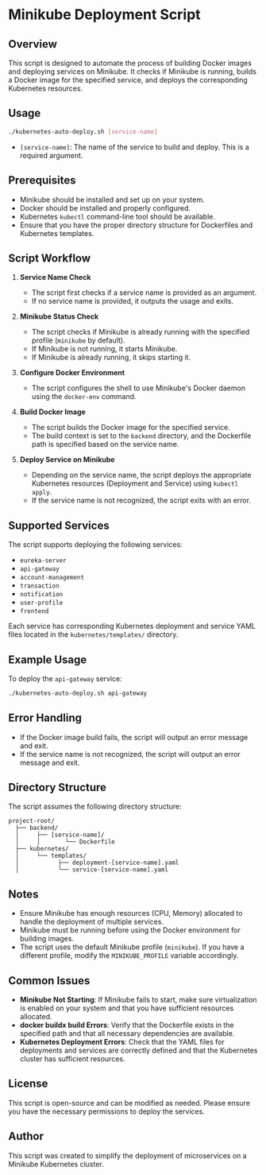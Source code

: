 # Minikube Deployment Script

## Overview
This script is designed to automate the process of building Docker images and deploying services on Minikube. It checks if Minikube is running, builds a Docker image for the specified service, and deploys the corresponding Kubernetes resources.

## Usage
```bash
./kubernetes-auto-deploy.sh [service-name]
```
- `[service-name]`: The name of the service to build and deploy. This is a required argument.

## Prerequisites
- Minikube should be installed and set up on your system.
- Docker should be installed and properly configured.
- Kubernetes `kubectl` command-line tool should be available.
- Ensure that you have the proper directory structure for Dockerfiles and Kubernetes templates.

## Script Workflow
1. **Service Name Check**
    - The script first checks if a service name is provided as an argument.
    - If no service name is provided, it outputs the usage and exits.

2. **Minikube Status Check**
    - The script checks if Minikube is already running with the specified profile (`minikube` by default).
    - If Minikube is not running, it starts Minikube.
    - If Minikube is already running, it skips starting it.

3. **Configure Docker Environment**
    - The script configures the shell to use Minikube's Docker daemon using the `docker-env` command.

4. **Build Docker Image**
    - The script builds the Docker image for the specified service.
    - The build context is set to the `backend` directory, and the Dockerfile path is specified based on the service name.

5. **Deploy Service on Minikube**
    - Depending on the service name, the script deploys the appropriate Kubernetes resources (Deployment and Service) using `kubectl apply`.
    - If the service name is not recognized, the script exits with an error.

## Supported Services
The script supports deploying the following services:
- `eureka-server`
- `api-gateway`
- `account-management`
- `transaction`
- `notification`
- `user-profile`
- `frontend`

Each service has corresponding Kubernetes deployment and service YAML files located in the `kubernetes/templates/` directory.

## Example Usage
To deploy the `api-gateway` service:
```bash
./kubernetes-auto-deploy.sh api-gateway
```

## Error Handling
- If the Docker image build fails, the script will output an error message and exit.
- If the service name is not recognized, the script will output an error message and exit.

## Directory Structure
The script assumes the following directory structure:
```
project-root/
  ├── backend/
  │     ├── [service-name]/
  │     │       └── Dockerfile
  ├── kubernetes/
  │     └── templates/
  │           ├── deployment-[service-name].yaml
  │           └── service-[service-name].yaml
```

## Notes
- Ensure Minikube has enough resources (CPU, Memory) allocated to handle the deployment of multiple services.
- Minikube must be running before using the Docker environment for building images.
- The script uses the default Minikube profile (`minikube`). If you have a different profile, modify the `MINIKUBE_PROFILE` variable accordingly.

## Common Issues
- **Minikube Not Starting**: If Minikube fails to start, make sure virtualization is enabled on your system and that you have sufficient resources allocated.
- **docker buildx build Errors**: Verify that the Dockerfile exists in the specified path and that all necessary dependencies are available.
- **Kubernetes Deployment Errors**: Check that the YAML files for deployments and services are correctly defined and that the Kubernetes cluster has sufficient resources.

## License
This script is open-source and can be modified as needed. Please ensure you have the necessary permissions to deploy the services.

## Author
This script was created to simplify the deployment of microservices on a Minikube Kubernetes cluster.

